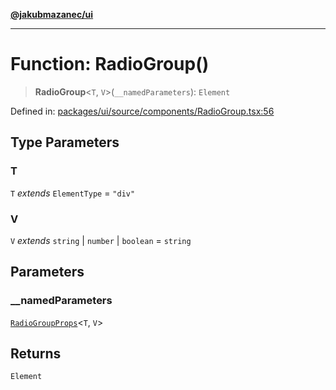 [**@jakubmazanec/ui**](../README.md)

---

# Function: RadioGroup()

> **RadioGroup**\<`T`, `V`\>(`__namedParameters`): `Element`

Defined in:
[packages/ui/source/components/RadioGroup.tsx:56](https://github.com/jakubmazanec/tools/blob/a9ba87d349a220bbed24d161794f90a6ba6009e5/packages/ui/source/components/RadioGroup.tsx#L56)

## Type Parameters

### T

`T` _extends_ `ElementType` = `"div"`

### V

`V` _extends_ `string` \| `number` \| `boolean` = `string`

## Parameters

### \_\_namedParameters

[`RadioGroupProps`](../type-aliases/RadioGroupProps.md)\<`T`, `V`\>

## Returns

`Element`

